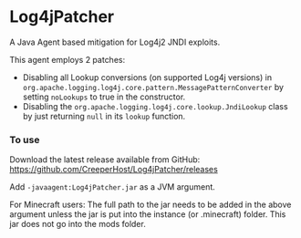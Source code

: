 # Log4jPatcher

A Java Agent based mitigation for Log4j2 JNDI exploits.

This agent employs 2 patches:  
- Disabling all Lookup conversions (on supported Log4j versions) 
  in `org.apache.logging.log4j.core.pattern.MessagePatternConverter` by setting `noLookups` to true in the constructor.
- Disabling the `org.apache.logging.log4j.core.lookup.JndiLookup` class by just returning `null`
  in its `lookup` function.


### To use
Download the latest release available from GitHub:
https://github.com/CreeperHost/Log4jPatcher/releases

Add `-javaagent:Log4jPatcher.jar` as a JVM argument.

For Minecraft users:
The full path to the jar needs to be added in the above argument unless the jar is put into the instance (or .minecraft) folder.
This jar does not go into the mods folder.

